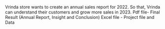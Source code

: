 Vrinda store wants to create an annual sales report for 2022. So that, Vrinda can understand their customers and grow more sales in 2023.
Pdf file- Final Result (Annual Report, Insight and Conclusion)
Excel file - Project file and Data 

